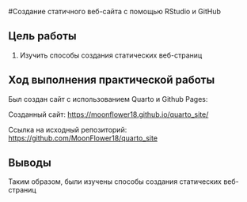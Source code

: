 #Создание статичного веб-сайта с помощью RStudio и GitHub

## Цель работы

1.  Изучить способы создания статических веб-страниц

## Ход выполнения практической работы

Был создан сайт с использованием Quarto и Github Pages:

Созданный сайт: <https://moonflower18.github.io/quarto_site/>

Ссылка на исходный репозиторий: <https://github.com/MoonFlower18/quarto_site>

## Выводы

Таким образом, были изучены способы создания статических веб-страниц

